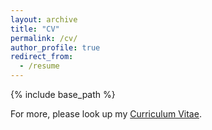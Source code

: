 ```yaml
---
layout: archive
title: "CV"
permalink: /cv/
author_profile: true
redirect_from:
  - /resume
---
```


{% include base_path %}

For more, please look up my [Curriculum Vitae](http://wltnkim.github.io/files/Curriculum_Vitae_JisuKim.pdf).